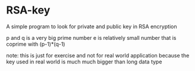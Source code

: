# RSA-key
A simple program to look for private and public key in RSA encryption

p and q is a very big prime number
e is relatively small number that is coprime with (p-1)*(q-1)

note: this is just for exercise and not for real world application because the key used in real world is much much bigger than long data type
